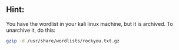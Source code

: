 ## Hint:

You have the wordlist in your kali linux machine, but it is archived. To unarchive it, do this:<br>
```bash
gzip -d /usr/share/wordlists/rockyou.txt.gz
```
